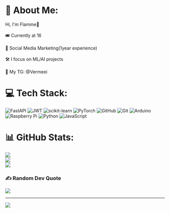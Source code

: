 # 💫 About Me:
Hi, I'm Flamme🎇<br><br>🎟 Currently at 16<br><br>🎲 Social Media Marketing(1year experience) <br><br>🛠 I focus on ML/AI projects<br><br>📩 My TG: @Vermeei 


# 💻 Tech Stack:
![FastAPI](https://img.shields.io/badge/FastAPI-005571?style=for-the-badge&logo=fastapi) ![JWT](https://img.shields.io/badge/JWT-black?style=for-the-badge&logo=JSON%20web%20tokens) ![scikit-learn](https://img.shields.io/badge/scikit--learn-%23F7931E.svg?style=for-the-badge&logo=scikit-learn&logoColor=white) ![PyTorch](https://img.shields.io/badge/PyTorch-%23EE4C2C.svg?style=for-the-badge&logo=PyTorch&logoColor=white) ![GitHub](https://img.shields.io/badge/github-%23121011.svg?style=for-the-badge&logo=github&logoColor=white) ![Git](https://img.shields.io/badge/git-%23F05033.svg?style=for-the-badge&logo=git&logoColor=white) ![Arduino](https://img.shields.io/badge/-Arduino-00979D?style=for-the-badge&logo=Arduino&logoColor=white) ![Raspberry Pi](https://img.shields.io/badge/-Raspberry_Pi-C51A4A?style=for-the-badge&logo=Raspberry-Pi) ![Python](https://img.shields.io/badge/python-3670A0?style=for-the-badge&logo=python&logoColor=ffdd54) ![JavaScript](https://img.shields.io/badge/javascript-%23323330.svg?style=for-the-badge&logo=javascript&logoColor=%23F7DF1E)
# 📊 GitHub Stats:
![](https://github-readme-stats.vercel.app/api?username=Flamme-VRM&theme=monokai&hide_border=false&include_all_commits=false&count_private=true)<br/>
![](https://nirzak-streak-stats.vercel.app/?user=Flamme-VRM&theme=monokai&hide_border=false)<br/>
![](https://github-readme-stats.vercel.app/api/top-langs/?username=Flamme-VRM&theme=monokai&hide_border=false&include_all_commits=false&count_private=true&layout=compact)

### ✍️ Random Dev Quote
![](https://quotes-github-readme.vercel.app/api?type=horizontal&theme=radical)

---
[![](https://visitcount.itsvg.in/api?id=Flamme-VRM&icon=3&color=11)](https://visitcount.itsvg.in)

<!-- Proudly created with GPRM ( https://gprm.itsvg.in ) -->
